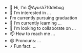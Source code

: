 - 👋 Hi, I’m @Ayush710debug
- 👀 I’m interested in ...
- I'm currently pursuing graduation 
- 🌱 I’m currently learning ...
- 💞️ I’m looking to collaborate on ...
- 📫 How to reach me ...
- 😄 Pronouns: ...
- ⚡ Fun fact: ...

<!---
Ayush710debug/Ayush710debug is a ✨ special ✨ repository because its `README.md` (this file) appears on your GitHub profile.
You can click the Preview link to take a look at your changes.
--->
